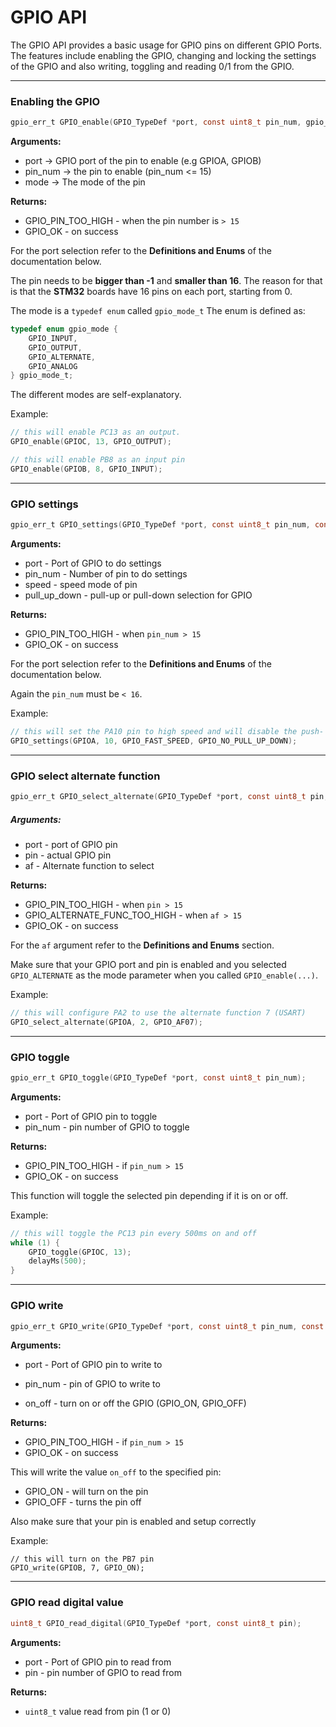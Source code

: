 # GPIO API

The GPIO API provides a basic usage for GPIO pins on different GPIO Ports. The features include enabling the GPIO, changing and locking the settings of the GPIO and also writing, toggling and reading 0/1 from the GPIO.

---

### Enabling the GPIO

```c
gpio_err_t GPIO_enable(GPIO_TypeDef *port, const uint8_t pin_num, gpio_mode_t mode);
```

**Arguments:**  

- port -> GPIO port of the pin to enable (e.g GPIOA, GPIOB)
- pin_num -> the pin to enable (pin_num <= 15)
- mode -> The mode of the pin

**Returns:**

- GPIO_PIN_TOO_HIGH - when the pin number is `> 15`
- GPIO_OK - on success

For the port selection refer to the **Definitions and Enums** of the documentation below.

The pin needs to be **bigger than -1** and **smaller than 16**. The reason for that is that the **STM32** boards have 16 pins on each port, starting from 0.

The mode is a `typedef enum` called `gpio_mode_t` The enum is defined as:

```c
typedef enum gpio_mode {
    GPIO_INPUT,
    GPIO_OUTPUT,
    GPIO_ALTERNATE,
    GPIO_ANALOG
} gpio_mode_t;
```

The different modes are self-explanatory. 

Example:

```c
// this will enable PC13 as an output.
GPIO_enable(GPIOC, 13, GPIO_OUTPUT);
```



```c
// this will enable PB8 as an input pin
GPIO_enable(GPIOB, 8, GPIO_INPUT);
```



---

### GPIO settings

```c
gpio_err_t GPIO_settings(GPIO_TypeDef *port, const uint8_t pin_num, const uint8_t speed, const uint8_t pull_up_down);
```

**Arguments:**

- port - Port of GPIO to do settings
- pin_num - Number of pin to do settings
- speed - speed mode of pin
- pull_up_down - pull-up or pull-down selection for GPIO

**Returns:**

- GPIO_PIN_TOO_HIGH - when `pin_num > 15`
- GPIO_OK - on success

For the port selection refer to the **Definitions and Enums** of the documentation below.

Again the `pin_num` must be `< 16`. 

Example:

```c
// this will set the PA10 pin to high speed and will disable the push- and pull-up
GPIO_settings(GPIOA, 10, GPIO_FAST_SPEED, GPIO_NO_PULL_UP_DOWN);
```



---

### GPIO select alternate function

```c
gpio_err_t GPIO_select_alternate(GPIO_TypeDef *port, const uint8_t pin, const uint8_t af);
```

##### **Arguments:**

- port  -  port of GPIO pin
- pin  -  actual GPIO pin
- af  -  Alternate function to select

**Returns:**

- GPIO_PIN_TOO_HIGH  -  when `pin > 15`
- GPIO_ALTERNATE_FUNC_TOO_HIGH  -  when `af > 15`
- GPIO_OK  -  on success

For the `af` argument refer to the **Definitions and Enums** section.

Make sure that your GPIO port and pin is enabled and you selected `GPIO_ALTERNATE` as the mode parameter when you called `GPIO_enable(...)`.

Example:

```c
// this will configure PA2 to use the alternate function 7 (USART)
GPIO_select_alternate(GPIOA, 2, GPIO_AF07);
```



---

### GPIO toggle

```c
gpio_err_t GPIO_toggle(GPIO_TypeDef *port, const uint8_t pin_num);
```

**Arguments:**

- port  -  Port of GPIO pin to toggle
- pin_num  -  pin number of GPIO to toggle

**Returns:**

- GPIO_PIN_TOO_HIGH  -  if `pin_num > 15`
- GPIO_OK  -  on success

This function will toggle the selected pin depending if it is on or off.

Example:

```c
// this will toggle the PC13 pin every 500ms on and off
while (1) {
    GPIO_toggle(GPIOC, 13);
    delayMs(500);
}
```



---

### GPIO write

```c
gpio_err_t GPIO_write(GPIO_TypeDef *port, const uint8_t pin_num, const uint8_t on_off);
```

**Arguments:**

- port  -  Port of GPIO pin to write to

- pin_num  -  pin of GPIO to write to

- on_off  -  turn on or off the GPIO (GPIO_ON, GPIO_OFF)

**Returns:**

- GPIO_PIN_TOO_HIGH  -  if `pin_num > 15`
- GPIO_OK  -  on success

This will write the value `on_off` to the specified pin:

- GPIO_ON  -  will turn on the pin
- GPIO_OFF  -  turns the pin off

Also make sure that your pin is enabled and setup correctly

Example:

```
// this will turn on the PB7 pin
GPIO_write(GPIOB, 7, GPIO_ON);
```

---

### GPIO read digital value

```c
uint8_t GPIO_read_digital(GPIO_TypeDef *port, const uint8_t pin);
```

**Arguments:**

- port  -  Port of GPIO pin to read from
- pin  -  pin number of GPIO to read from

**Returns:**

- `uint8_t`  value read from pin (1 or 0)


